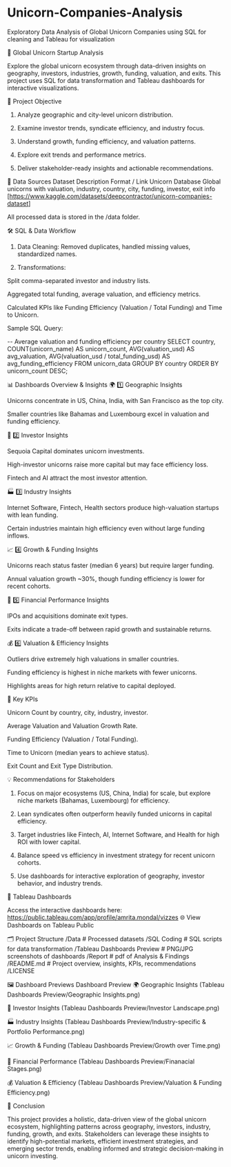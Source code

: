 # Unicorn-Companies-Analysis
Exploratory Data Analysis of Global Unicorn Companies using SQL for cleaning and Tableau for visualization


🦄 Global Unicorn Startup Analysis

Explore the global unicorn ecosystem through data-driven insights on geography, investors, industries, growth, funding, valuation, and exits. This project uses SQL for data transformation and Tableau dashboards for interactive visualizations.

🎯 Project Objective

1. Analyze geographic and city-level unicorn distribution.

2. Examine investor trends, syndicate efficiency, and industry focus.

3. Understand growth, funding efficiency, and valuation patterns.

4. Explore exit trends and performance metrics.

5. Deliver stakeholder-ready insights and actionable recommendations.

📂 Data Sources
Dataset	Description	Format / Link
Unicorn Database	Global unicorns with valuation, industry, country, city, funding, investor, exit info	[https://www.kaggle.com/datasets/deepcontractor/unicorn-companies-dataset]

All processed data is stored in the /data folder.

🛠️ SQL & Data Workflow

1. Data Cleaning: Removed duplicates, handled missing values, standardized names.

2. Transformations:

Split comma-separated investor and industry lists.

Aggregated total funding, average valuation, and efficiency metrics.

Calculated KPIs like Funding Efficiency (Valuation / Total Funding) and Time to Unicorn.

Sample SQL Query:

-- Average valuation and funding efficiency per country
SELECT 
    country,
    COUNT(unicorn_name) AS unicorn_count,
    AVG(valuation_usd) AS avg_valuation,
    AVG(valuation_usd / total_funding_usd) AS avg_funding_efficiency
FROM unicorn_data
GROUP BY country
ORDER BY unicorn_count DESC;

📊 Dashboards Overview & Insights
🌍 1️⃣ Geographic Insights

Unicorns concentrate in US, China, India, with San Francisco as the top city.

Smaller countries like Bahamas and Luxembourg excel in valuation and funding efficiency.

💼 2️⃣ Investor Insights

Sequoia Capital dominates unicorn investments.

High-investor unicorns raise more capital but may face efficiency loss.

Fintech and AI attract the most investor attention.

🏭 3️⃣ Industry Insights

Internet Software, Fintech, Health sectors produce high-valuation startups with lean funding.

Certain industries maintain high efficiency even without large funding inflows.

📈 4️⃣ Growth & Funding Insights

Unicorns reach status faster (median 6 years) but require larger funding.

Annual valuation growth ~30%, though funding efficiency is lower for recent cohorts.

🏁 5️⃣ Financial Performance Insights

IPOs and acquisitions dominate exit types.

Exits indicate a trade-off between rapid growth and sustainable returns.

💰 6️⃣ Valuation & Efficiency Insights

Outliers drive extremely high valuations in smaller countries.

Funding efficiency is highest in niche markets with fewer unicorns.

Highlights areas for high return relative to capital deployed.

📌 Key KPIs

Unicorn Count by country, city, industry, investor.

Average Valuation and Valuation Growth Rate.

Funding Efficiency (Valuation / Total Funding).

Time to Unicorn (median years to achieve status).

Exit Count and Exit Type Distribution.

💡 Recommendations for Stakeholders

1. Focus on major ecosystems (US, China, India) for scale, but explore niche markets (Bahamas, Luxembourg) for efficiency.

2. Lean syndicates often outperform heavily funded unicorns in capital efficiency.

3. Target industries like Fintech, AI, Internet Software, and Health for high ROI with lower capital.

4. Balance speed vs efficiency in investment strategy for recent unicorn cohorts.

5. Use dashboards for interactive exploration of geography, investor behavior, and industry trends.

🔗 Tableau Dashboards

Access the interactive dashboards here: https://public.tableau.com/app/profile/amrita.mondal/vizzes
🌐 View Dashboards on Tableau Public

🗂️ Project Structure
/Data                               # Processed datasets
/SQL Coding                         # SQL scripts for data transformation
/Tableau Dashboards Preview         # PNG/JPG screenshots of dashboards
/Report                             # pdf of Analysis & Findings
/README.md                          # Project overview, insights, KPIs, recommendations
/LICENSE

🖼️ Dashboard Previews
Dashboard	                                                       Preview
🌍 Geographic Insights	                (Tableau Dashboards Preview/Geographic Insights.png)

💼 Investor Insights	                (Tableau Dashboards Preview/Investor Landscape.png)

🏭 Industry Insights	                (Tableau Dashboards Preview/Industry-specific & Portfolio Performance.png)

📈 Growth & Funding	                    (Tableau Dashboards Preview/Growth over Time.png)

🏁 Financial Performance	            (Tableau Dashboards Preview/Finanacial Stages.png)

💰 Valuation & Efficiency	             (Tableau Dashboards Preview/Valuation & Funding Efficiency.png)


📝 Conclusion

This project provides a holistic, data-driven view of the global unicorn ecosystem, highlighting patterns across geography, investors, industry, funding, growth, and exits. Stakeholders can leverage these insights to identify high-potential markets, efficient investment strategies, and emerging sector trends, enabling informed and strategic decision-making in unicorn investing.